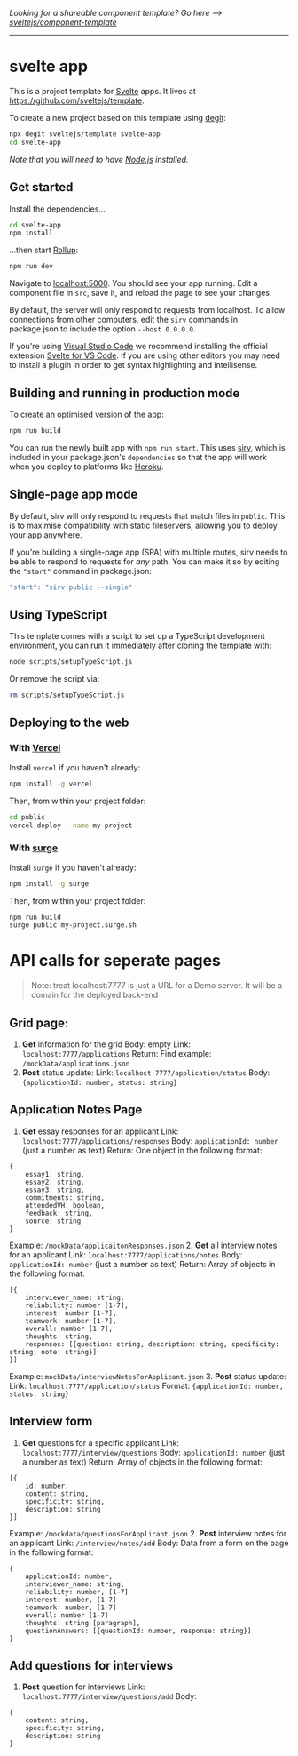 _Looking for a shareable component template? Go here --> [sveltejs/component-template](https://github.com/sveltejs/component-template)_

---

# svelte app

This is a project template for [Svelte](https://svelte.dev) apps. It lives at https://github.com/sveltejs/template.

To create a new project based on this template using [degit](https://github.com/Rich-Harris/degit):

```bash
npx degit sveltejs/template svelte-app
cd svelte-app
```

_Note that you will need to have [Node.js](https://nodejs.org) installed._

## Get started

Install the dependencies...

```bash
cd svelte-app
npm install
```

...then start [Rollup](https://rollupjs.org):

```bash
npm run dev
```

Navigate to [localhost:5000](http://localhost:5000). You should see your app running. Edit a component file in `src`, save it, and reload the page to see your changes.

By default, the server will only respond to requests from localhost. To allow connections from other computers, edit the `sirv` commands in package.json to include the option `--host 0.0.0.0`.

If you're using [Visual Studio Code](https://code.visualstudio.com/) we recommend installing the official extension [Svelte for VS Code](https://marketplace.visualstudio.com/items?itemName=svelte.svelte-vscode). If you are using other editors you may need to install a plugin in order to get syntax highlighting and intellisense.

## Building and running in production mode

To create an optimised version of the app:

```bash
npm run build
```

You can run the newly built app with `npm run start`. This uses [sirv](https://github.com/lukeed/sirv), which is included in your package.json's `dependencies` so that the app will work when you deploy to platforms like [Heroku](https://heroku.com).

## Single-page app mode

By default, sirv will only respond to requests that match files in `public`. This is to maximise compatibility with static fileservers, allowing you to deploy your app anywhere.

If you're building a single-page app (SPA) with multiple routes, sirv needs to be able to respond to requests for _any_ path. You can make it so by editing the `"start"` command in package.json:

```js
"start": "sirv public --single"
```

## Using TypeScript

This template comes with a script to set up a TypeScript development environment, you can run it immediately after cloning the template with:

```bash
node scripts/setupTypeScript.js
```

Or remove the script via:

```bash
rm scripts/setupTypeScript.js
```

## Deploying to the web

### With [Vercel](https://vercel.com)

Install `vercel` if you haven't already:

```bash
npm install -g vercel
```

Then, from within your project folder:

```bash
cd public
vercel deploy --name my-project
```

### With [surge](https://surge.sh/)

Install `surge` if you haven't already:

```bash
npm install -g surge
```

Then, from within your project folder:

```bash
npm run build
surge public my-project.surge.sh
```

# API calls for seperate pages

> Note: treat localhost:7777 is just a URL for a Demo server. It will be a domain for the deployed back-end

## Grid page:

1. **Get** information for the grid
   Body: empty
   Link: `localhost:7777/applications`
   Return: Find example: `/mockData/applications.json`
2. **Post** status update:
   Link: `localhost:7777/application/status`
   Body: `{applicationId: number, status: string}`

## Application Notes Page

1. **Get** essay responses for an applicant
   Link: `localhost:7777/applications/responses`
   Body: `applicationId: number` (just a number as text)
   Return: One object in the following format:

```
{
    essay1: string,
    essay2: string,
    essay3: string,
    commitments: string,
    attendedVH: boolean,
    feedback: string,
    source: string
}
```

Example: `/mockData/applicaitonResponses.json` 2. **Get** all interview notes for an applicant
Link: `localhost:7777/applications/notes`
Body: `applicationId: number` (just a number as text)
Return: Array of objects in the following format:

```
[{
    interviewer_name: string,
    reliability: number [1-7],
    interest: number [1-7],
    teamwork: number [1-7],
    overall: number [1-7],
    thoughts: string,
    responses: [{question: string, description: string, specificity: string, note: string}]
}]
```

Example: `mockData/interviewNotesForApplicant.json` 3. **Post** status update:
Link: `localhost:7777/application/status`
Format: `{applicationId: number, status: string}`

## Interview form

1. **Get** questions for a specific applicant
   Link: `localhost:7777/interview/questions`
   Body: `applicationId: number` (just a number as text)
   Return: Array of objects in the following format:

```
[{
	id: number,
	content: string,
	specificity: string,
	description: string
}]
```

Example: `/mockdata/questionsForApplicant.json` 2. **Post** interview notes for an applicant
Link: `/interview/notes/add`
Body: Data from a form on the page in the following format:

```
{
	applicationId: number,
	interviewer_name: string,
	reliability: number, [1-7]
	interest: number, [1-7]
	teamwork: number, [1-7]
	overall: number [1-7]
	thoughts: string [paragraph],
	questionAnswers: [{questionId: number, response: string}]
}
```

## Add questions for interviews

1. **Post** question for interviews
   Link: `localhost:7777/interview/questions/add`
   Body:

```
{
	content: string,
	specificity: string,
	description: string
}
```
